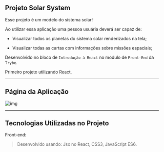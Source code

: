 ## Projeto Solar System

Esse projeto é um modelo do sistema solar! 

Ao utilizar essa aplicação uma pessoa usuária deverá ser capaz de:

  * Visualizar todos os planetas do sistema solar renderizados na tela;

  * Visualizar todas as cartas com informações sobre missões espaciais;

Desenvolvido no bloco de `Introdução à React` no modulo de `Front-End` da `Trybe`.

Primeiro projeto utilizando React.

---

## Página da Aplicação 

![img](src/images/ezgif.com-gif-maker.gif)
<br>

---

## Tecnologias Utilizadas no Projeto

Front-end:

> Desenvolvido usando: Jsx no React, CSS3, JavaScript ES6.

 

